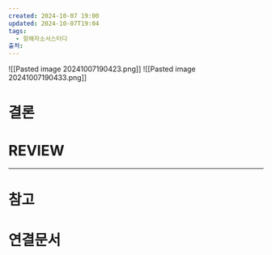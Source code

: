 ```yaml
---
created: 2024-10-07 19:00
updated: 2024-10-07T19:04
tags:
  - 항해자소서스터디
출처: 
---
```

![[Pasted image 20241007190423.png]]
![[Pasted image 20241007190433.png]]





# 결론

# REVIEW


---
# 참고

# 연결문서